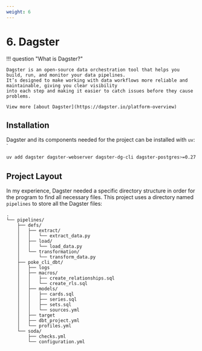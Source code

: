 ```yaml
---
weight: 6
---
```


# 6. Dagster

!!! question "What is Dagster?"

    Dagster is an open-source data orchestration tool that helps you build, run, and monitor your data pipelines. 
    It’s designed to make working with data workflows more reliable and maintainable, giving you clear visibility 
    into each step and making it easier to catch issues before they cause problems.

    View more [about Dagster](https://dagster.io/platform-overview)

## Installation
Dagster and its components needed for the project can be installed with `uv`: `

```bash
uv add dagster dagster-webserver dagster-dg-cli dagster-postgres>=0.27.3 dagster-dbt
```

## Project Layout
In my experience, Dagster needed a specific directory structure in order for the program to find all necessary files.
This project uses a directory named `pipelines` to store all the Dagster files:

```
.
└── pipelines/
    ├── defs/
    │   ├── extract/
    │   │   └── extract_data.py
    │   ├── load/
    │   │   └── load_data.py
    │   └── transformation/
    │       └── transform_data.py
    ├── poke_cli_dbt/
    │   ├── logs
    │   ├── macros/
    │   │   ├── create_relationships.sql
    │   │   └── create_rls.sql
    │   ├── models/
    │   │   ├── cards.sql
    │   │   ├── series.sql
    │   │   ├── sets.sql
    │   │   └── sources.yml
    │   ├── target
    │   ├── dbt_project.yml
    │   └── profiles.yml
    └── soda/
        ├── checks.yml
        └── configuration.yml
```

